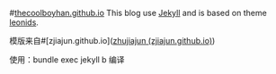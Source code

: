 #[thecoolboyhan.github.io](http://thecoolboyhan.github.io/)
This blog use [Jekyll](http://jekyllrb.com) and is based on theme [leonids](https://github.com/renyuanz/leonids).

模版来自#[zjiajun.github.io]([zhujiajun (zjiajun.github.io)](https://zjiajun.github.io/))

使用：bundle exec jekyll b 编译
